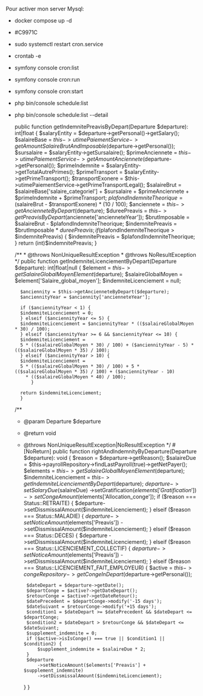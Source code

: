 Pour activer mon server Mysql:

- docker compose up -d
- #C9971C
- sudo systemctl restart cron.service
- crontab -e
- symfony console cron:list
- symfony console cron:run
- symfony console cron:start
- php bin/console schedule:list
- php bin/console schedule:list --detail


    public function getIndemnitePreavisByDepart(Departure $departure): int|float
    {
    $salaryEntity = $departure->getPersonal()->getSalary();
    $salaireBase = $this->utimePaiementService->getAmountSalaireBrutAndImposable($departure->getPersonal());
    $sursalaire = $salaryEntity->getSursalaire();
    $primeAnciennete = $this->utimePaiementService->getAmountAnciennete($departure->getPersonal());
    $primeIndemnite = $salaryEntity->getTotalAutrePrimes();
    $primeTransport = $salaryEntity->getPrimeTransport();
    $transportExonere = $this->utimePaiementService->getPrimeTransportLegal();
    $salaireBrut = $salaireBase['salaire_categoriel'] + $sursalaire + $primeAnciennete + $primeIndemnite +
    $primeTransport;
    $plafondIndemniteTheorique = ($salaireBrut - $transportExonere) * (10 / 100);
    $anciennete = $this->getAncienneteByDepart($departure);
    $dureePreavis = $this->getPreavisByDepart($anciennete['ancienneteYear']);
    $brutImposable = $salaireBrut - $plafondIndemniteTheorique;
    $indemnitePreavis = $brutImposable * $dureePreavis;
    if ($plafondIndemniteTheorique > $indemnitePreavis) {
    $indemnitePreavis = $plafondIndemniteTheorique;
    }
    return (int)$indemnitePreavis;
    }

    /**
      * @throws NonUniqueResultException
      * @throws NoResultException
        */
        public function getIndemniteLicenciementByDepart(Departure $departure): int|float|null
        {
        $element = $this->getSalaireGlobalMoyenElement($departure);
        $salaireGlobalMoyen = $element['Salaire_global_moyen'];
        $indemniteLicenciement = null;

        $anciennity = $this->getAncienneteByDepart($departure);
        $anciennityYear = $anciennity['ancienneteYear'];

        if ($anciennityYear < 1) {
        $indemniteLicenciement = 0;
        } elseif ($anciennityYear <= 5) {
        $indemniteLicenciement = $anciennityYear * (($salaireGlobalMoyen * 30) / 100);
        } elseif ($anciennityYear >= 6 && $anciennityYear <= 10) {
        $indemniteLicenciement =
        5 * (($salaireGlobalMoyen * 30) / 100) + ($anciennityYear - 5) * (($salaireGlobalMoyen * 35) / 100);
        } elseif ($anciennityYear > 10) {
        $indemniteLicenciement =
        5 * (($salaireGlobalMoyen * 30) / 100) + 5 * (($salaireGlobalMoyen * 35) / 100) + ($anciennityYear - 10)
          * (($salaireGlobalMoyen * 40) / 100);
            }

        return $indemniteLicenciement;
        }

  /**
  * @param Departure $departure
  * @return void
  * @throws NonUniqueResultException|NoResultException
    */
    #[NoReturn] public function rightAndIndemnityByDeparture(Departure $departure): void
    {
    $reason = $departure->getReason();
    $salaireDue = $this->payrollRepository->findLastPayroll(true)->getNetPayer();
    $elements = $this->getSalaireGlobalMoyenElement($departure);
    $indemniteLicenciement = $this->getIndemniteLicenciementByDepart($departure);
    $departure
    ->setSalaryDue($salaireDue)
    ->setGratification($elements['Gratification'])
    ->setCongeAmount($elements['Allocation_conge']);
    if ($reason === Status::RETRAITE) {
    $departure->setDissmissalAmount($indemniteLicenciement);
    } elseif ($reason === Status::MALADIE) {
    $departure
    ->setNoticeAmount($elements['Preavis'])
    ->setDissmissalAmount($indemniteLicenciement);
    } elseif ($reason === Status::DECES) {
    $departure
    ->setDissmissalAmount($indemniteLicenciement);
    } elseif ($reason === Status::LICENCIEMENT_COLLECTIF) {
    $departure
    ->setNoticeAmount($elements['Preavis'])
    ->setDissmissalAmount($indemniteLicenciement);
    } elseif ($reason === Status::LICENCIEMENT_FAIT_EMPLOYEUR) {
    $active = $this->congeRepository->getCongeInDepart($departure->getPersonal());

         $dateDepart = $departure->getDate();
         $departConge = $active?->getDateDepart();
         $retourConge = $active?->getDateRetour();
         $datePrecedent = $departConge->modify('-15 days');
         $dateSuivant = $retourConge->modify('+15 days');
         $condition1 = $dateDepart >= $datePrecedent && $dateDepart <= $departConge;
         $condition2 = $dateDepart > $retourConge && $dateDepart <= $dateSuivant;
         $supplement_indemnite = 0;
         if ($active->isIsConge() === true || $condition1 || $condition2) {
             $supplement_indemnite = $salaireDue * 2;
         }
         $departure
             ->setNoticeAmount($elements['Preavis'] + $supplement_indemnite)
             ->setDissmissalAmount($indemniteLicenciement);
    }
    }

